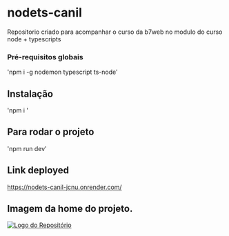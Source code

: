 # nodets-canil

Repositorio criado para acompanhar o curso da b7web no modulo do curso node + typescripts

### Pré-requisitos globais

'npm i -g nodemon typescript ts-node'

## Instalação

'npm i '

## Para rodar o projeto

'npm run dev'

## Link deployed

https://nodets-canil-jcnu.onrender.com/

## Imagem da home do projeto.

[![Logo do Repositório](https://github.com/pablokonrath/nodets-canil/tree/main/public/images/home.png 'home do projeto')](https://github.com)
